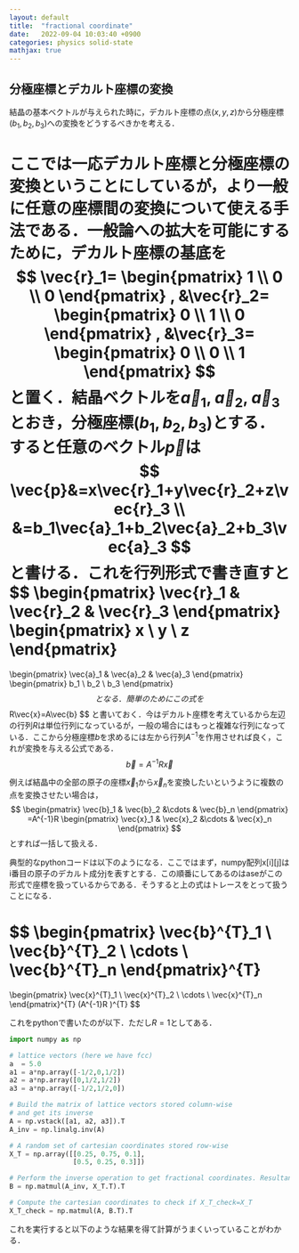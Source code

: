 ```yaml
---
layout: default
title:  "fractional coordinate"
date:   2022-09-04 10:03:40 +0900
categories: physics solid-state
mathjax: true
---
```



## 分極座標とデカルト座標の変換

結晶の基本ベクトルが与えられた時に，デカルト座標の点$(x,y,z)$から分極座標$(b_1,b_2,b_3)$への変換をどうするべきかを考える．

ここでは一応デカルト座標と分極座標の変換ということにしているが，より一般に任意の座標間の変換について使える手法である．一般論への拡大を可能にするために，デカルト座標の基底を
$$
\vec{r}_1=
\begin{pmatrix}
1 \\
0 \\
0 
\end{pmatrix} ,
&\vec{r}_2=
\begin{pmatrix}
0 \\
1 \\
0 
\end{pmatrix} ,
&\vec{r}_3=
\begin{pmatrix}
0 \\
0 \\
1 
\end{pmatrix}
$$
と置く．結晶ベクトルを$\vec{a}_1$, $\vec{a}_2$, $\vec{a}_3$とおき，分極座標$(b_1,b_2,b_3)$とする．すると任意のベクトル$\vec{p}$は
$$
\vec{p}&=x\vec{r}_1+y\vec{r}_2+z\vec{r}_3 \\
&=b_1\vec{a}_1+b_2\vec{a}_2+b_3\vec{a}_3
$$
と書ける．これを行列形式で書き直すと
$$
\begin{pmatrix}
\vec{r}_1 & \vec{r}_2 & \vec{r}_3 
\end{pmatrix}
\begin{pmatrix}
x \\
y \\
z
\end{pmatrix}
=
\begin{pmatrix}
\vec{a}_1 & \vec{a}_2 & \vec{a}_3 
\end{pmatrix}
\begin{pmatrix}
b_1 \\
b_2 \\
b_3
\end{pmatrix}
$$
となる．簡単のためにこの式を
$$
R\vec{x}=A\vec{b}
$$
と書いておく．今はデカルト座標を考えているから左辺の行列$R$は単位行列になっているが，一般の場合にはもっと複雑な行列になっている．ここから分極座標$b$を求めるには左から行列$A^{-1}$を作用させれば良く，これが変換を与える公式である．
$$
\vec{b}=A^{-1}R \vec{x}
$$

例えば結晶中の全部の原子の座標$\vec{x}_1$から$\vec{x}_n$を変換したいというように複数の点を変換させたい場合は，
$$
\begin{pmatrix}
\vec{b}_1 & \vec{b}_2 &\cdots & \vec{b}_n
\end{pmatrix}
=A^{-1}R 
\begin{pmatrix}
\vec{x}_1 & \vec{x}_2 &\cdots & \vec{x}_n
\end{pmatrix}
$$
とすれば一括して扱える．

典型的なpythonコードは以下のようになる．ここではまず，numpy配列x[i][j]はi番目の原子のデカルト成分jを表すとする．この順番にしてあるのはaseがこの形式で座標を扱っているからである．そうすると上の式はトレースをとって扱うことになる．

$$
\begin{pmatrix}
\vec{b}^{T}_1 \\
\vec{b}^{T}_2 \\
\cdots \\
\vec{b}^{T}_n
\end{pmatrix}^{T}
=
\begin{pmatrix}
\vec{x}^{T}_1 \\
\vec{x}^{T}_2 \\
\cdots \\
\vec{x}^{T}_n
\end{pmatrix}^{T}
(A^{-1}R )^{T}
$$

これをpythonで書いたのが以下．ただし$R=1$としてある．

```python
import numpy as np

# lattice vectors (here we have fcc)
a  = 5.0
a1 = a*np.array([-1/2,0,1/2])
a2 = a*np.array([0,1/2,1/2])
a3 = a*np.array([-1/2,1/2,0])

# Build the matrix of lattice vectors stored column-wise
# and get its inverse
A = np.vstack([a1, a2, a3]).T
A_inv = np.linalg.inv(A)

# A random set of cartesian coordinates stored row-wise
X_T = np.array([[0.25, 0.75, 0.1], 
                [0.5, 0.25, 0.3]])

# Perform the inverse operation to get fractional coordinates. Resultant B is ?
B = np.matmul(A_inv, X_T.T).T

# Compute the cartesian coordinates to check if X_T_check=X_T
X_T_check = np.matmul(A, B.T).T
```

これを実行すると以下のような結果を得て計算がうまくいっていることがわかる．